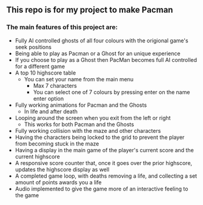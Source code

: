 ## This repo is for my project to make Pacman

### The main features of this project are:
- Fully AI controlled ghosts of all four colours with the origional game's seek positions
- Being able to play as Pacman or a Ghost for an unique experience
- If you choose to play as a Ghost then PacMan becomes full AI controlled for a different game
- A top 10 highscore table
  - You can set your name from the main menu
    - Max 7 characters
    - You can select one of 7 colours by pressing enter on the name enter option
- Fully working animations for Pacman and the Ghosts
  - In life and after death
- Looping around the screen when you exit from the left or right
  - This works for both Pacman and the Ghosts
- Fully working collision with the maze and other characters
- Having the characters being locked to the grid to prevent the player from becoming stuck in the maze
- Having a display in the main game of the player's current score and the current highscore
- A responsive score counter that, once it goes over the prior highscore, updates the highscore display as well
- A completed game loop, with deaths removing a life, and collecting a set amount of points awards you a life
- Audio implemented to give the game more of an interactive feeling to the game
